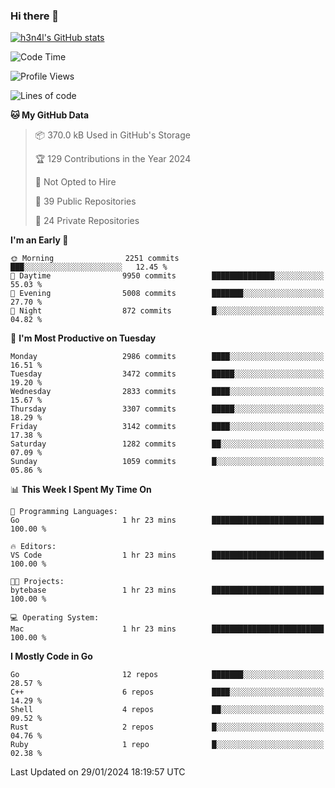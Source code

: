 ### Hi there 👋

[![h3n4l's GitHub stats](https://github-readme-stats.vercel.app/api?username=h3n4l&count_private=true&show_icons=true&theme=radical)](https://github.com/h3n4l/github-readme-stats)

<!--START_SECTION:waka-->
![Code Time](http://img.shields.io/badge/Code%20Time-1%2C834%20hrs%2017%20mins-blue)

![Profile Views](http://img.shields.io/badge/Profile%20Views-1-blue)

![Lines of code](https://img.shields.io/badge/From%20Hello%20World%20I%27ve%20Written-5.2%20million%20lines%20of%20code-blue)

**🐱 My GitHub Data** 

> 📦 370.0 kB Used in GitHub's Storage 
 > 
> 🏆 129 Contributions in the Year 2024
 > 
> 🚫 Not Opted to Hire
 > 
> 📜 39 Public Repositories 
 > 
> 🔑 24 Private Repositories 
 > 
**I'm an Early 🐤** 

```text
🌞 Morning                2251 commits        ███░░░░░░░░░░░░░░░░░░░░░░   12.45 % 
🌆 Daytime                9950 commits        ██████████████░░░░░░░░░░░   55.03 % 
🌃 Evening                5008 commits        ███████░░░░░░░░░░░░░░░░░░   27.70 % 
🌙 Night                  872 commits         █░░░░░░░░░░░░░░░░░░░░░░░░   04.82 % 
```
📅 **I'm Most Productive on Tuesday** 

```text
Monday                   2986 commits        ████░░░░░░░░░░░░░░░░░░░░░   16.51 % 
Tuesday                  3472 commits        █████░░░░░░░░░░░░░░░░░░░░   19.20 % 
Wednesday                2833 commits        ████░░░░░░░░░░░░░░░░░░░░░   15.67 % 
Thursday                 3307 commits        █████░░░░░░░░░░░░░░░░░░░░   18.29 % 
Friday                   3142 commits        ████░░░░░░░░░░░░░░░░░░░░░   17.38 % 
Saturday                 1282 commits        ██░░░░░░░░░░░░░░░░░░░░░░░   07.09 % 
Sunday                   1059 commits        █░░░░░░░░░░░░░░░░░░░░░░░░   05.86 % 
```


📊 **This Week I Spent My Time On** 

```text
💬 Programming Languages: 
Go                       1 hr 23 mins        █████████████████████████   100.00 % 

🔥 Editors: 
VS Code                  1 hr 23 mins        █████████████████████████   100.00 % 

🐱‍💻 Projects: 
bytebase                 1 hr 23 mins        █████████████████████████   100.00 % 

💻 Operating System: 
Mac                      1 hr 23 mins        █████████████████████████   100.00 % 
```

**I Mostly Code in Go** 

```text
Go                       12 repos            ███████░░░░░░░░░░░░░░░░░░   28.57 % 
C++                      6 repos             ████░░░░░░░░░░░░░░░░░░░░░   14.29 % 
Shell                    4 repos             ██░░░░░░░░░░░░░░░░░░░░░░░   09.52 % 
Rust                     2 repos             █░░░░░░░░░░░░░░░░░░░░░░░░   04.76 % 
Ruby                     1 repo              █░░░░░░░░░░░░░░░░░░░░░░░░   02.38 % 
```




 Last Updated on 29/01/2024 18:19:57 UTC
<!--END_SECTION:waka-->

